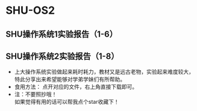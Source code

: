 # SHU-OS2
## SHU操作系统1实验报告（1-6）
## SHU操作系统2实验报告（1-8）

- 上大操作系统实验做起来耗时耗力，教材又是远古老物，实验起来难度较大，特此分享出来希望能够对学弟学妹们有所帮助。  
- 食用方法： 点开对应的文件，右上角直接下载即可。  
- 注：不要照抄哦！  
  如果觉得有用的话可以帮我点个star收藏下！  
